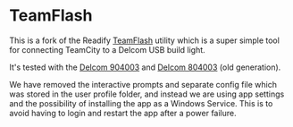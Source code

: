 # TeamFlash

This is a fork of the Readify [TeamFlash](https://github.com/Readify/TeamFlash) utility which is a super simple tool for connecting TeamCity to a Delcom USB build light.

It's tested with the [Delcom 904003](http://www.delcomproducts.com/productdetails.asp?productnum=904003) and [Delcom 804003](http://www.delcomproducts.com/productdetails.asp?productnum=804003) (old generation).

We have removed the interactive prompts and separate config file which was stored in the user profile folder, and instead we are using app settings and the possibility of installing the app as a Windows Service. This is to avoid having to login and restart the app after a power failure.
